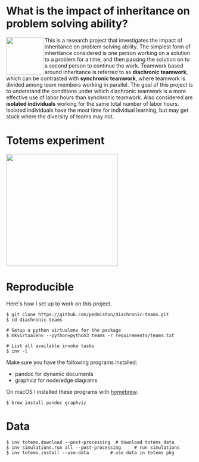 # What is the impact of inheritance on problem solving ability?

<img src="https://github.com/pedmiston/diachronic-teams/raw/master/img/team-structures-all.png" align="left" width="100">

This is a research project that investigates the impact of inheritance on problem solving ability. The simplest form of inheritance considered is one person working on a solution to a problem for a time, and then passing the solution on to a second person to continue the work. Teamwork based around inheritance is referred to as **diachronic teamwork**, which can be contrasted with **synchronic teamwork**, where teamwork is divided among team members working in parallel. The goal of this project is to understand the conditions under which diachronic teamwork is a more effective use of labor hours than synchronic teamwork. Also considered are **isolated individuals** working for the same total number of labor hours. Isolated individuals have the most time for individual learning, but may get stuck where the diversity of teams may not.

# Totems experiment

<img src="https://github.com/pedmiston/diachronic-teams/raw/master/img/landscape-sample.png" width="300">

# Reproducible

Here's how I set up to work on this project.

    $ git clone https://github.com/pedmiston/diachronic-teams.git
    $ cd diachronic-teams

    # Setup a python virtualenv for the package
    $ mkvirtualenv --python=python3 teams -r requirements/teams.txt

    # List all available invoke tasks
    $ inv -l

Make sure you have the following programs installed:

- pandoc for dynamic documents
- graphviz for node/edge diagrams

On macOS I installed these programs with [homebrew](https://brew.sh).

    $ brew install pandoc graphviz

# Data

    $ inv totems.download --post-processing  # download totems data
    $ inv simulations.run all --post-processing     # run simulations
    $ inv totems.install --use-data        # use data in totems pkg
